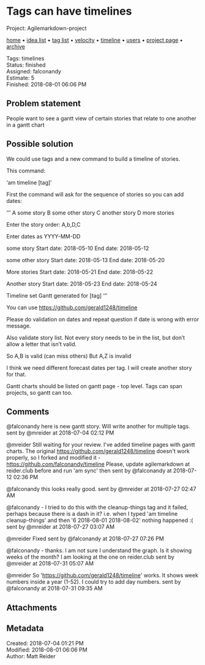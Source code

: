 # Tags can have timelines

Project: Agilemarkdown-project

[home](../index.md) • [idea list](../ideas.md) • [tag list](../tags.md) • [velocity](../velocity.md) • [timeline](../timeline.md) • [users](../users.md) • [project page](../agilemarkdown-project.md) • [archive](archive.md)

Tags: timelines  
Status: finished  
Assigned: falconandy  
Estimate: 5  
Finished: 2018-08-01 06:06 PM  

## Problem statement

People want to see a gantt view of certain stories that relate to one another in a gantt chart

## Possible solution

We could use tags and a new command to build a timeline of stories.

This command:

‘am timeline [tag]’

First the command will ask for the sequence of stories so you can add dates:

‘’’
A some story
B some other story
C another story
D more stories

Enter the story order:
A,b,D,C

Enter dates as YYYY-MM-DD

some story
Start date: 2018-05-10
End date: 2018-05-12

some other story
Start date: 2018-05-13
End date: 2018-05-20

More stories
Start date: 2018-05-21
End date: 2018-05-22

Another story
Start date: 2018-05-23
End date: 2018-05-24

Timeline set
Gantt generated for [tag]
‘’’

You can use https://github.com/gerald1248/timeline

Please do validation on dates and repeat question if date is wrong with error message.

Also validate story list. Not every story needs to be in the list, but don’t allow a letter that isn’t valid.

So A,B is valid (can miss others)
But A,Z is invalid

I think we need different forecast dates per tag. I will create another story for that.

Gantt charts should be listed on gantt page - top level. Tags can span projects, so gantt can too.

## Comments

@falconandy here is new gantt story. Will write another for multiple tags.
sent by @mreider at 2018-07-04 02:12 PM

@mreider Still waiting for your review. I've added timeline pages with gantt charts.
The original https://github.com/gerald1248/timeline doesn't work properly, so I forked and modified it - https://github.com/falconandy/timeline
Please, update agilemarkdown at reider.club before and run 'am sync' then
sent by @falconandy at 2018-07-12 02:36 PM

@falconandy this looks really good.
sent by @mreider at 2018-07-27 02:47 AM


@falconandy - I tried to do this with the cleanup-things tag and it failed, perhaps because there is a dash in it? i.e. when I typed 'am timeline cleanup-things' and then '6 2018-08-01 2018-08-02' nothing happened :(
sent by @mreider at 2018-07-27 03:07 AM

@mreider Fixed
sent by @falconandy at 2018-07-27 07:26 PM

@falconandy - thanks. I am not sure I understand the graph. Is it showing weeks of the month? I am looking at the one on reider.club
sent by @mreider at 2018-07-31 05:07 AM

@mreider So 'https://github.com/gerald1248/timeline' works. It shows week numbers inside a year (1-52). I could try to add day numbers.
sent by @falconandy at 2018-07-31 09:35 AM

## Attachments


## Metadata

Created: 2018-07-04 01:21 PM  
Modified: 2018-08-01 06:06 PM  
Author: Matt Reider  
